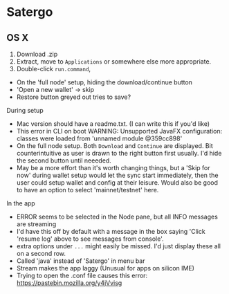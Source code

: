 # Satergo

## OS X 

1. Download .zip
2. Extract, move to `Applications` or somewhere else more appropriate. 
3. Double-click `run.command`, 



- On the 'full node' setup, hiding the download/continue button
- 'Open a new wallet' -> skip
- Restore button greyed out tries to save? 


During setup
- Mac version should have a readme.txt. (I can write this if you'd like)
- This error in CLI on boot WARNING: Unsupported JavaFX configuration: classes were loaded from 'unnamed module @359cc898'
- On the full node setup. Both `Download` and `Continue` are displayed. Bit counterintuitive as user is drawn to the right button first usually. I'd hide the second button until neeeded.
- May be a more effort than it's worth changing things, but a 'Skip for now' during wallet setup would let the sync start immediately, then the user could setup wallet and config at their leisure. Would also be good to have an option to select 'mainnet/testnet' here. 

In the app
- ERROR seems to be selected in the Node pane, but all INFO messages are streaming
- I'd have this off by default with a message in the box saying 'Click 'resume log' above to see messages from console'. 
- extra options under `...` might easily be missed. I'd just display these all on a second row. 
- Called 'java' instead of 'Satergo' in menu bar
- Stream makes the app laggy  (Unusual for apps on silicon IME)
- Trying to open the .conf file causes this error: https://pastebin.mozilla.org/y4jVvisg
